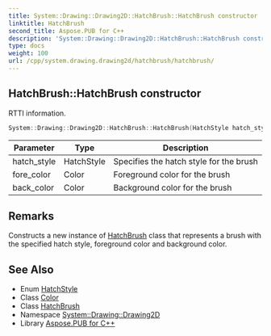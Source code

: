 ```yaml
---
title: System::Drawing::Drawing2D::HatchBrush::HatchBrush constructor
linktitle: HatchBrush
second_title: Aspose.PUB for C++
description: 'System::Drawing::Drawing2D::HatchBrush::HatchBrush constructor. RTTI information in C++.'
type: docs
weight: 100
url: /cpp/system.drawing.drawing2d/hatchbrush/hatchbrush/
---
```

## HatchBrush::HatchBrush constructor


RTTI information.

```cpp
System::Drawing::Drawing2D::HatchBrush::HatchBrush(HatchStyle hatch_style, Color fore_color, Color back_color=Color::FromArgb(0xFF000000))
```


| Parameter | Type | Description |
| --- | --- | --- |
| hatch_style | HatchStyle | Specifies the hatch style for the brush |
| fore_color | Color | Foreground color for the brush |
| back_color | Color | Background color for the brush |
## Remarks


Constructs a new instance of [HatchBrush](../) class that represents a brush with the specified hatch style, foreground color and background color. 
## See Also

* Enum [HatchStyle](../../hatchstyle/)
* Class [Color](../../../system.drawing/color/)
* Class [HatchBrush](../)
* Namespace [System::Drawing::Drawing2D](../../)
* Library [Aspose.PUB for C++](../../../)
